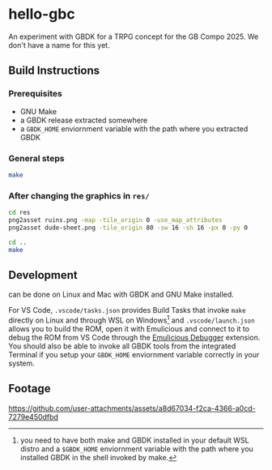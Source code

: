 hello-gbc
=========

An experiment with GBDK for a TRPG concept for the GB Compo 2025. We don't have a name for this yet.

Build Instructions
-------------------

### Prerequisites

- GNU Make
- a GBDK release extracted somewhere
- a `GBDK_HOME` enviornment variable with the path where you extracted GBDK

### General steps

```sh
make
```

### After changing the graphics in `res/`

```sh
cd res
png2asset ruins.png -map -tile_origin 0 -use_map_attributes
png2asset dude-sheet.png -tile_origin 80 -sw 16 -sh 16 -px 0 -py 0

cd ..
make
```

Development
-----------

can be done on Linux and Mac with GBDK and GNU Make installed.

For VS Code, `.vscode/tasks.json` provides Build Tasks that invoke `make` directly
on Linux and through WSL on Windows[^1] and `.vscode/launch.json` allows you to
build the ROM, open it with Emulicious and connect to it to debug the ROM from
VS Code through the
[Emulicious Debugger](https://marketplace.visualstudio.com/items?itemName=emulicious.emulicious-debugger)
extension.
You should also be able to invoke all GBDK tools from the integrated Terminal
if you setup your `GBDK_HOME` enviornment variable correctly in your system.

[^1]: you need to have both make and GBDK installed in your default WSL distro
and a `$GBDK_HOME` enviornment variable with the path where you installed GBDK
in the shell invoked by make.

Footage
-------
https://github.com/user-attachments/assets/a8d67034-f2ca-4366-a0cd-7279e450dfbd
